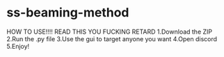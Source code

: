 # ss-beaming-method
HOW TO USE!!!! READ THIS YOU FUCKING RETARD
1.Download the ZIP
2.Run the .py file
3.Use the gui to target anyone you want
4.Open discord
5.Enjoy!

